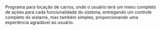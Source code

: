 Programa para locação de carros, onde o usuário terá um menu completo de ações para cada funcionalidade do sistema, entregando um controle completo do sistame, mas também simples, proporcionando uma experiência agradável ao usuário.
